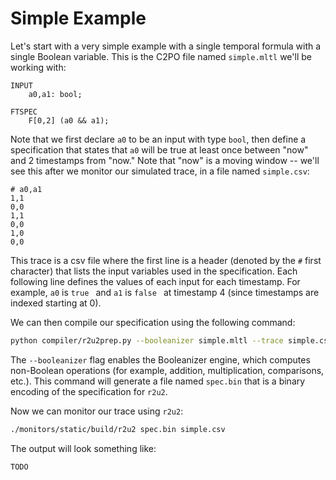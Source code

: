 # Simple Example
Let's start with a very simple example with a single temporal formula with a single Boolean variable. This is the C2PO file named `simple.mltl` we'll be working with:
```
INPUT
    a0,a1: bool;

FTSPEC
    F[0,2] (a0 && a1);
```
Note that we first declare `a0` to be an input with type `bool`, then define a specification that states that `a0` will be true at least once between "now" and 2 timestamps from "now." Note that "now" is a moving window -- we'll see this after we monitor our simulated trace, in a file named `simple.csv`:
```
# a0,a1
1,1
0,0
1,1
0,0
1,0
0,0
```
This trace is a csv file where the first line is a header (denoted by the `#` first character) that lists the input variables used in the specification. Each following line defines the values of each input for each timestamp. For example, `a0` is `true ` and `a1` is `false ` at timestamp 4 (since timestamps are indexed starting at 0).

We can then compile our specification using the following command:
```bash
python compiler/r2u2prep.py --booleanizer simple.mltl --trace simple.csv
```
The `--booleanizer` flag enables the Booleanizer engine, which computes non-Boolean operations (for example, addition, multiplication, comparisons, etc.). This command will generate a file named `spec.bin` that is a binary encoding of the specification for `r2u2`.

Now we can monitor our trace using `r2u2`:
```bash
./monitors/static/build/r2u2 spec.bin simple.csv
```
The output will look something like:
```
TODO
```